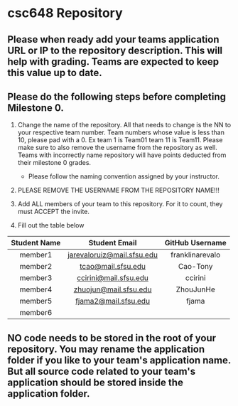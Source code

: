 # csc648 Repository

## Please when ready add your teams application URL or IP to the repository description. This will help with grading. Teams are expected to keep this value up to date.

## Please do the following steps before completing Milestone 0.
1. Change the name of the repository. All that needs to change is the NN to your respective team number. Team numbers whose value is less than 10, please pad with a 0. Ex team 1 is Team01 team 11 is Team11. Please make sure to also remove the username from the repository as well. Teams with incorrectly name repository will have points deducted from their milestone 0 grades.
      - Please follow the naming convention assigned by your instructor.

1. PLEASE REMOVE THE USERNAME FROM THE REPOSITORY NAME!!!

2. Add ALL members of your team to this repository. For it to count, they must ACCEPT the invite.

3. Fill out the table below


| Student Name |        Student Email        | GitHub Username |
|    :---:     |            :---:            |     :---:       |
| member1      | jarevaloruiz@mail.sfsu.edu  | franklinarevalo |
| member2      | tcao@mail.sfsu.edu          | Cao-Tony        |
| member3      | ccirini@mail.sfsu.edu       | ccirini         |
| member4      | zhuojun@mail.sfsu.edu       | ZhouJunHe       |
| member5      | fjama2@mail.sfsu.edu        | fjama           |
| member6      |                             |                 |

## NO code needs to be stored in the root of your repository. You may rename the application folder if you like to your team's application name. But all source code related to your team's application should be stored inside the application folder.

